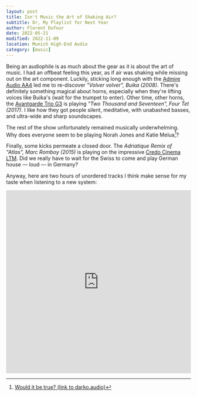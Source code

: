 ```yaml
---
layout: post
title: Isn't Music the Art of Shaking Air?
subtitle: Or, My Playlist for Next Year
author: Florent Dufour
date: 2022-05-21
modified: 2022-11-09
location: Munich High-End Audio
category: [music]
---
```


Being an audiophile is as much about the gear as it is about the art of music. I had an offbeat feeling this year, as if air was shaking while missing out on the art component. Luckily<!--more-->, sticking long enough with the [Admire Audio AA4](https://admireaudio.com/aa4/) led me to re-discover _"Volver volver", Buika (2008)_. There's definitely something magical about horns, especially when they're lifting voices like Buika's (wait for the trumpet to enter). Other time, other horns, the [Avantgarde Trio G3](https://avantgarde-acoustic.de/trio/) is playing _"Two Thousand and Seventeen", Four Tet (2017)_. I like how they got people silent, meditative, with unabashed basses, and ultra-wide and sharp soundscapes.

The rest of the show unfortunately remained musically underwhelming. Why does everyone seem to be playing Norah Jones and Katie Melua[^1]?

Finally, some kicks permeate a closed door. The _Adriatique Remix of "Atlas", Marc Romboy (2015)_ is playing on the impressive [Credo Cinema LTM](https://www.credo-audio.ch/cinema-ltm-eng.html). Did we really have to wait for the Swiss to come and play German house — loud — in Germany?

Anyway, here are two hours of unordered tracks I think make sense for my taste when listening to a new system:

<iframe allow="autoplay *; encrypted-media *; fullscreen *; clipboard-write" frameborder="0" height="500" style="width:100%;max-width:800px;overflow:hidden;background:transparent;" sandbox="allow-forms allow-popups allow-same-origin allow-scripts allow-storage-access-by-user-activation allow-top-navigation-by-user-activation" src="https://embed.music.apple.com/fr/playlist/audiophile-playlist/pl.u-RRbVNM7TygoeWG?l=en"></iframe>

[^1]: [Would it be true? (link to darko.audio)](https://darko.audio/2022/05/audiophile-starter-kit/.)